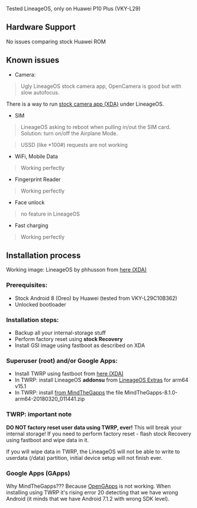 Tested LineageOS, only on Huawei P10 Plus (VKY-L29)

## Hardware Support

No issues comparing stock Huawei ROM

## Known issues

* Camera:
> Ugly LineageOS stock camera app, OpenCamera is good but with slow autofocus.

There is a way to run [stock camera app (XDA)](https://forum.xda-developers.com/project-treble/trebleenabled-device-development/huawei-stock-camera-app-treble-roms-t3735169) under LineageOS.

* SIM
> LineageOS asking to reboot when pulling in/out the SIM card. Solution: turn on/off the Airplane Mode.

> USSD (like *100#) requests are not working

* WiFi, Mobile Data
> Working perfectly

* Fingerprint Reader
> Working perfectly

* Face unlock
> no feature in LineageOS

* Fast charging
> Working perfectly

## Installation process

Working image: LineageOS by phhusson from [here (XDA)](https://forum.xda-developers.com/project-treble/trebleenabled-device-development/lineage-phh-treble-t3767690)

### Prerequisites:

* Stock Android 8 (Oreo) by Huawei (tested from VKY-L29C10B362)
* Unlocked bootloader

### Installation steps:

* Backup all your internal-storage stuff
* Perform factory reset using **stock Recovery**
* Install GSI image using fastboot as described on XDA

### Superuser (root) and/or Google Apps:

* Install TWRP using fastboot from [here (XDA)](https://forum.xda-developers.com/p10-plus/development/recovery-twrp-3-2-1-0-oreo-t3734993)
* In TWRP: install LineageOS **addonsu** from [LineageOS Extras](https://download.lineageos.org/extras) for arm64 v15.1
* In TWRP: install [from MindTheGapps](http://downloads.codefi.re/jdcteam/javelinanddart/gapps) the file MindTheGapps-8.1.0-arm64-20180320_011441.zip

### TWRP: important note

**DO NOT factory reset user data using TWRP,  ever!** This will break your internal storage! If you need to perform factory reset - flash stock Recovery using fastboot and wipe data in it.

If you will wipe data in TWRP, the LineageOS will not be able to write to userdata (/data) partition, initial device setup will not finish ever.

### Google Apps (GApps)

Why MindTheGapps??? Because [OpenGApps](https://opengapps.org/) is not working. When installing using TWRP it's rising error 20 detecting that we have wrong Android (it minds that we have Android 7.1.2 with wrong SDK level).

